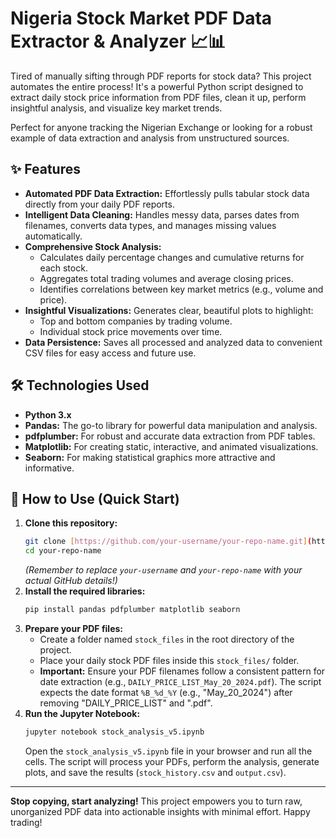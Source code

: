 # Nigeria Stock Market PDF Data Extractor & Analyzer 📈📊

Tired of manually sifting through PDF reports for stock data? This project automates the entire process! It's a powerful Python script designed to extract daily stock price information from PDF files, clean it up, perform insightful analysis, and visualize key market trends.

Perfect for anyone tracking the Nigerian Exchange or looking for a robust example of data extraction and analysis from unstructured sources.

## ✨ Features

* **Automated PDF Data Extraction:** Effortlessly pulls tabular stock data directly from your daily PDF reports.
* **Intelligent Data Cleaning:** Handles messy data, parses dates from filenames, converts data types, and manages missing values automatically.
* **Comprehensive Stock Analysis:**
    * Calculates daily percentage changes and cumulative returns for each stock.
    * Aggregates total trading volumes and average closing prices.
    * Identifies correlations between key market metrics (e.g., volume and price).
* **Insightful Visualizations:** Generates clear, beautiful plots to highlight:
    * Top and bottom companies by trading volume.
    * Individual stock price movements over time.
* **Data Persistence:** Saves all processed and analyzed data to convenient CSV files for easy access and future use.

## 🛠️ Technologies Used

* **Python 3.x**
* **Pandas:** The go-to library for powerful data manipulation and analysis.
* **pdfplumber:** For robust and accurate data extraction from PDF tables.
* **Matplotlib:** For creating static, interactive, and animated visualizations.
* **Seaborn:** For making statistical graphics more attractive and informative.

## 🚀 How to Use (Quick Start)

1.  **Clone this repository:**
    ```bash
    git clone [https://github.com/your-username/your-repo-name.git](https://github.com/your-username/your-repo-name.git)
    cd your-repo-name
    ```
    *(Remember to replace `your-username` and `your-repo-name` with your actual GitHub details!)*
2.  **Install the required libraries:**
    ```bash
    pip install pandas pdfplumber matplotlib seaborn
    ```
3.  **Prepare your PDF files:**
    * Create a folder named `stock_files` in the root directory of the project.
    * Place your daily stock PDF files inside this `stock_files/` folder.
    * **Important:** Ensure your PDF filenames follow a consistent pattern for date extraction (e.g., `DAILY_PRICE_LIST_May_20_2024.pdf`). The script expects the date format `%B_%d_%Y` (e.g., "May_20_2024") after removing "DAILY_PRICE_LIST" and ".pdf".
4.  **Run the Jupyter Notebook:**
    ```bash
    jupyter notebook stock_analysis_v5.ipynb
    ```
    Open the `stock_analysis_v5.ipynb` file in your browser and run all the cells. The script will process your PDFs, perform the analysis, generate plots, and save the results (`stock_history.csv` and `output.csv`).

---

**Stop copying, start analyzing!** This project empowers you to turn raw, unorganized PDF data into actionable insights with minimal effort. Happy trading!